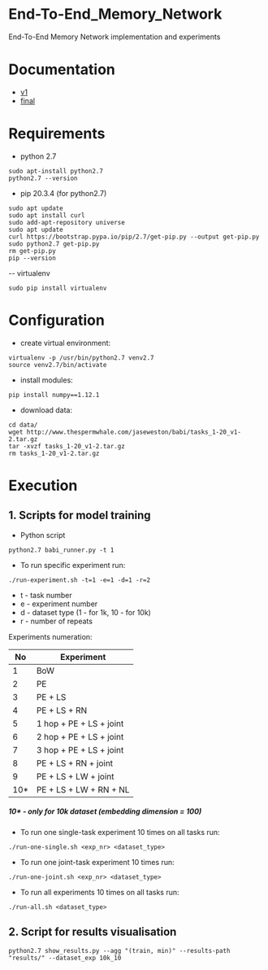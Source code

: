 # End-To-End_Memory_Network
End-To-End Memory Network implementation and experiments

# Documentation
- [v1](https://demo.hedgedoc.org/q6ECn9yVQam88qt6V47kPw?both)
- [final](https://demo.hedgedoc.org/fb0incRUReC2PJciRZXvcA)

# Requirements
- python 2.7
```
sudo apt-install python2.7
python2.7 --version
```

- pip 20.3.4 (for python2.7)
```
sudo apt update
sudo apt install curl
sudo add-apt-repository universe
sudo apt update
curl https://bootstrap.pypa.io/pip/2.7/get-pip.py --output get-pip.py
sudo python2.7 get-pip.py
rm get-pip.py
pip --version
```

-- virtualenv
```
sudo pip install virtualenv
```

# Configuration
- create virtual environment:
```
virtualenv -p /usr/bin/python2.7 venv2.7
source venv2.7/bin/activate
```

- install modules:
```
pip install numpy==1.12.1
```

- download data:
```
cd data/
wget http://www.thespermwhale.com/jaseweston/babi/tasks_1-20_v1-2.tar.gz
tar -xvzf tasks_1-20_v1-2.tar.gz
rm tasks_1-20_v1-2.tar.gz
```

# Execution
## 1. Scripts for model training
- Python script
```
python2.7 babi_runner.py -t 1
```

- To run specific experiment run:
```
./run-experiment.sh -t=1 -e=1 -d=1 -r=2
```
 * t - task number
 * e - experiment number
 * d - dataset type (1 - for 1k, 10 - for 10k)
 * r - number of repeats

Experiments numeration:

|No |Experiment|
|---|---|
| 1 | BoW |
| 2 | PE |
| 3 | PE + LS |
| 4 | PE + LS + RN |
| 5 | 1 hop + PE + LS + joint |
| 6 | 2 hop + PE + LS + joint |
| 7 | 3 hop + PE + LS + joint |
| 8 | PE + LS + RN + joint |
| 9 | PE + LS + LW + joint |
| 10* | PE + LS + LW + RN + NL |

##### 10* - only for 10k dataset (embedding dimension = 100)

- To run one single-task experiment 10 times on all tasks run:
```
./run-one-single.sh <exp_nr> <dataset_type>
```

- To run one joint-task experiment 10 times run:
```
./run-one-joint.sh <exp_nr> <dataset_type>
```

- To run all experiments 10 times on all tasks run:
```
./run-all.sh <dataset_type>
```

## 2. Script for results visualisation
```
python2.7 show_results.py --agg "(train, min)" --results-path "results/" --dataset_exp 10k_10
```
